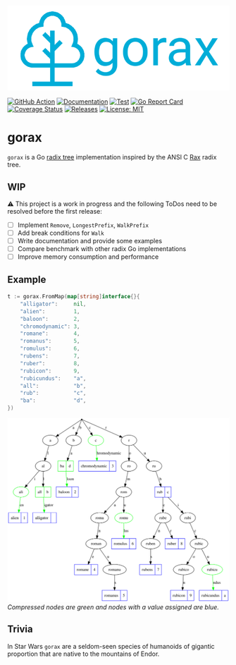 ![gorax](gorax.png)

[![GitHub Action](https://img.shields.io/badge/GitHub-Action-blue)](https://github.com/features/actions)
[![Documentation](https://img.shields.io/badge/godoc-reference-5272B4.svg)](https://pkg.go.dev/github.com/snorwin/gorax)
[![Test](https://img.shields.io/github/workflow/status/snorwin/gorax/Test?label=tests&logo=github)](https://github.com/snorwin/gorax/actions)
[![Go Report Card](https://goreportcard.com/badge/github.com/snorwin/gorax)](https://goreportcard.com/report/github.com/snorwin/gorax)
[![Coverage Status](https://coveralls.io/repos/github/snorwin/gorax/badge.svg?branch=main)](https://coveralls.io/github/snorwin/gorax?branch=main)
[![Releases](https://img.shields.io/github/v/release/snorwin/gorax)](https://github.com/snorwin/gorax/releases)
[![License: MIT](https://img.shields.io/badge/License-MIT-yellow.svg)](https://opensource.org/licenses/MIT)

# gorax
`gorax` is a Go [radix tree](https://en.wikipedia.org/wiki/Radix_tree) implementation inspired by the ANSI C [Rax](https://github.com/antirez/rax) radix tree.

## WIP
:warning: This project is a work in progress and the following ToDos need to be resolved before the first release:
- [ ] Implement `Remove`, `LongestPrefix`, `WalkPrefix`
- [ ] Add break conditions for `Walk`
- [ ] Write documentation and provide some examples 
- [ ] Compare benchmark with other radix Go implementations
- [ ] Improve memory consumption and performance 

## Example
```go
t := gorax.FromMap(map[string]interface{}{
    "alligator":     nil,
    "alien":         1,
    "baloon":        2,
    "chromodynamic": 3,
    "romane":        4,
    "romanus":       5,
    "romulus":       6,
    "rubens":        7,
    "ruber":         8,
    "rubicon":       9,
    "rubicundus":    "a",
    "all":           "b",
    "rub":           "c",
    "ba":            "d",
})
```
![example](example.svg)
*Compressed nodes are green and nodes with a value assigned are blue.*

## Trivia
In Star Wars `gorax` are a seldom-seen species of humanoids of gigantic proportion that are native to the mountains of Endor.